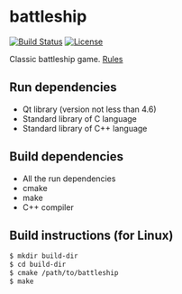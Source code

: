 battleship
==========

[![Build Status][build-status]][travis]
[![License][license]](LICENSE)

Classic battleship game.
[Rules][rules]

Run dependencies
----------------

 - Qt library (version not less than 4.6)
 - Standard library of C language
 - Standard library of C++ language

Build dependencies
------------------

 - All the run dependencies
 - cmake
 - make
 - C++ compiler

Build instructions (for Linux)
------------------------------

```bash
$ mkdir build-dir
$ cd build-dir
$ cmake /path/to/battleship
$ make
```

[rules]: https://en.wikipedia.org/wiki/Battleship_%28game%29
[license]: https://img.shields.io/badge/License-MIT-brightgreen.png
[travis]: https://travis-ci.org/zer0main/battleship
[build-status]: https://travis-ci.org/zer0main/battleship.png?branch=master
